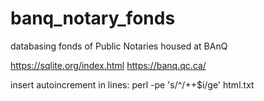 # banq_notary_fonds
databasing fonds of Public Notaries housed at BAnQ

https://sqlite.org/index.html
https://banq.qc.ca/

insert autoincrement in lines: perl -pe 's/^/++$i/ge' html.txt 

